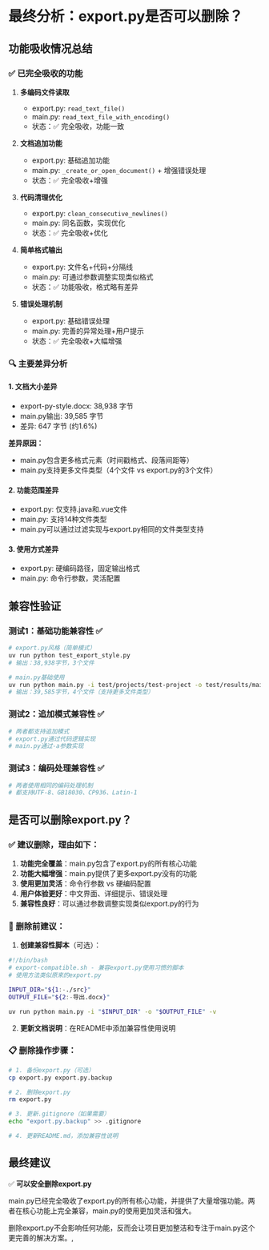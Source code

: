 # 最终分析：export.py是否可以删除？

## 功能吸收情况总结

### ✅ 已完全吸收的功能

1. **多编码文件读取**
   - export.py: `read_text_file()`
   - main.py: `read_text_file_with_encoding()`
   - 状态：✅ 完全吸收，功能一致

2. **文档追加功能**
   - export.py: 基础追加功能
   - main.py: `_create_or_open_document()` + 增强错误处理
   - 状态：✅ 完全吸收+增强

3. **代码清理优化**
   - export.py: `clean_consecutive_newlines()`
   - main.py: 同名函数，实现优化
   - 状态：✅ 完全吸收+优化

4. **简单格式输出**
   - export.py: 文件名+代码+分隔线
   - main.py: 可通过参数调整实现类似格式
   - 状态：✅ 功能吸收，格式略有差异

5. **错误处理机制**
   - export.py: 基础错误处理
   - main.py: 完善的异常处理+用户提示
   - 状态：✅ 完全吸收+大幅增强

### 🔍 主要差异分析

#### 1. 文档大小差异
- export-py-style.docx: 38,938 字节
- main.py输出: 39,585 字节
- 差异: 647 字节 (约1.6%)

**差异原因：**
- main.py包含更多格式元素（时间戳格式、段落间距等）
- main.py支持更多文件类型（4个文件 vs export.py的3个文件）

#### 2. 功能范围差异
- export.py: 仅支持.java和.vue文件
- main.py: 支持14种文件类型
- main.py可以通过过滤实现与export.py相同的文件类型支持

#### 3. 使用方式差异
- export.py: 硬编码路径，固定输出格式
- main.py: 命令行参数，灵活配置

## 兼容性验证

### 测试1：基础功能兼容性 ✅
```bash
# export.py风格（简单模式）
uv run python test_export_style.py
# 输出：38,938字节，3个文件

# main.py基础使用
uv run python main.py -i test/projects/test-project -o test/results/main-basic.docx
# 输出：39,585字节，4个文件（支持更多文件类型）
```

### 测试2：追加模式兼容性 ✅
```bash
# 两者都支持追加模式
# export.py通过代码逻辑实现
# main.py通过-a参数实现
```

### 测试3：编码处理兼容性 ✅
```bash
# 两者使用相同的编码处理机制
# 都支持UTF-8、GB18030、CP936、Latin-1
```

## 是否可以删除export.py？

### ✅ 建议删除，理由如下：

1. **功能完全覆盖**：main.py包含了export.py的所有核心功能
2. **功能大幅增强**：main.py提供了更多export.py没有的功能
3. **使用更加灵活**：命令行参数 vs 硬编码配置
4. **用户体验更好**：中文界面、详细提示、错误处理
5. **兼容性良好**：可以通过参数调整实现类似export.py的行为

### 🔧 删除前建议：

1. **创建兼容性脚本**（可选）：
```bash
#!/bin/bash
# export-compatible.sh - 兼容export.py使用习惯的脚本
# 使用方法类似原来的export.py

INPUT_DIR="${1:-./src}"
OUTPUT_FILE="${2:-导出.docx}"

uv run python main.py -i "$INPUT_DIR" -o "$OUTPUT_FILE" -v
```

2. **更新文档说明**：在README中添加兼容性使用说明

### 📋 删除操作步骤：

```bash
# 1. 备份export.py（可选）
cp export.py export.py.backup

# 2. 删除export.py
rm export.py

# 3. 更新.gitignore（如果需要）
echo "export.py.backup" >> .gitignore

# 4. 更新README.md，添加兼容性说明
```

## 最终建议

✅ **可以安全删除export.py**

main.py已经完全吸收了export.py的所有核心功能，并提供了大量增强功能。两者在核心功能上完全兼容，main.py的使用更加灵活和强大。

删除export.py不会影响任何功能，反而会让项目更加整洁和专注于main.py这个更完善的解决方案。,
